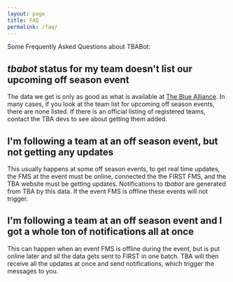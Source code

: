 ```yaml
---
layout: page
title: FAQ
permalink: /faq/
---
```


Some Frequently Asked Questions about TBABot:

## _tbabot_ __status__ for my team doesn't list our upcoming off season event ##

The data we get is only as good as what is available at [The Blue Alliance](https://www.thebluealliance.com). In
many cases, if you look at the team list for upcoming off season events, there are none listed. If there is an
official listing of registered teams, contact the TBA devs to see about getting them added.

## I'm following a team at an off season event, but not getting any updates ##

This usually happens at some off season events, to get real time updates, the FMS at the event must be online,
connected the the FIRST FMS, and the TBA website must be getting updates. Notifications to _tbabot_ are
generated from TBA by this data. If the event FMS is offline these events will not trigger.

## I'm following a team at an off season event and I got a whole ton of notifications all at once ##

This can happen when an event FMS is offline during the event, but is put online later and all the data gets
sent to FIRST in one batch. TBA will then receive all the updates at once and send notifications, which
trigger the messages to you.
